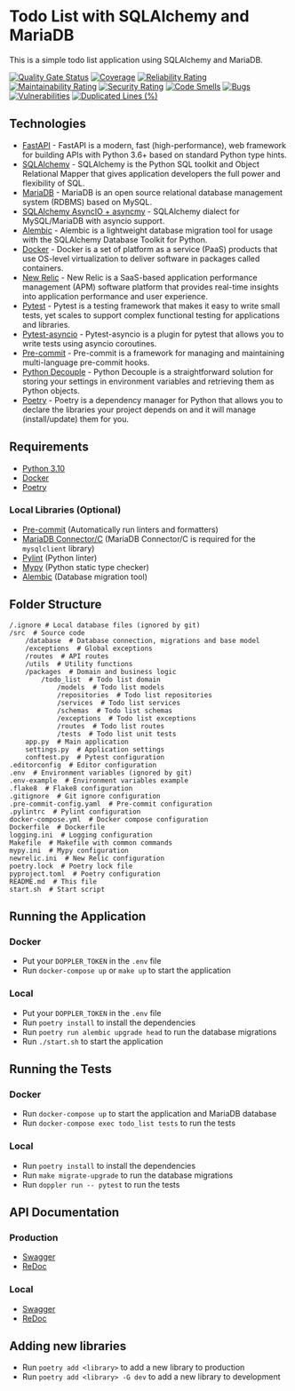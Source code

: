 # Todo List with SQLAlchemy and MariaDB

This is a simple todo list application using SQLAlchemy and MariaDB.

[![Quality Gate Status](https://sonarcloud.io/api/project_badges/measure?project=Learning-Something_fastapi-sqlalchemy-mariadb&metric=alert_status)](https://sonarcloud.io/summary/new_code?id=Learning-Something_fastapi-sqlalchemy-mariadb)
[![Coverage](https://sonarcloud.io/api/project_badges/measure?project=Learning-Something_fastapi-sqlalchemy-mariadb&metric=coverage)](https://sonarcloud.io/summary/new_code?id=Learning-Something_fastapi-sqlalchemy-mariadb)
[![Reliability Rating](https://sonarcloud.io/api/project_badges/measure?project=Learning-Something_fastapi-sqlalchemy-mariadb&metric=reliability_rating)](https://sonarcloud.io/summary/new_code?id=Learning-Something_fastapi-sqlalchemy-mariadb)
[![Maintainability Rating](https://sonarcloud.io/api/project_badges/measure?project=Learning-Something_fastapi-sqlalchemy-mariadb&metric=sqale_rating)](https://sonarcloud.io/summary/new_code?id=Learning-Something_fastapi-sqlalchemy-mariadb)
[![Security Rating](https://sonarcloud.io/api/project_badges/measure?project=Learning-Something_fastapi-sqlalchemy-mariadb&metric=security_rating)](https://sonarcloud.io/summary/new_code?id=Learning-Something_fastapi-sqlalchemy-mariadb)
[![Code Smells](https://sonarcloud.io/api/project_badges/measure?project=Learning-Something_fastapi-sqlalchemy-mariadb&metric=code_smells)](https://sonarcloud.io/summary/new_code?id=Learning-Something_fastapi-sqlalchemy-mariadb)
[![Bugs](https://sonarcloud.io/api/project_badges/measure?project=Learning-Something_fastapi-sqlalchemy-mariadb&metric=bugs)](https://sonarcloud.io/summary/new_code?id=Learning-Something_fastapi-sqlalchemy-mariadb)
[![Vulnerabilities](https://sonarcloud.io/api/project_badges/measure?project=Learning-Something_fastapi-sqlalchemy-mariadb&metric=vulnerabilities)](https://sonarcloud.io/summary/new_code?id=Learning-Something_fastapi-sqlalchemy-mariadb)
[![Duplicated Lines (%)](https://sonarcloud.io/api/project_badges/measure?project=Learning-Something_fastapi-sqlalchemy-mariadb&metric=duplicated_lines_density)](https://sonarcloud.io/summary/new_code?id=Learning-Something_fastapi-sqlalchemy-mariadb)

## Technologies

- [FastAPI](https://fastapi.tiangolo.com/) - FastAPI is a modern, fast (high-performance), web framework for building APIs with Python 3.6+ based on standard Python type hints.
- [SQLAlchemy](https://www.sqlalchemy.org/) - SQLAlchemy is the Python SQL toolkit and Object Relational Mapper that gives application developers the full power and flexibility of SQL.
- [MariaDB](https://mariadb.org/) - MariaDB is an open source relational database management system (RDBMS) based on MySQL.
- [SQLAlchemy AsyncIO + asyncmy](https://github.com/long2ice/asyncmy) - SQLAlchemy dialect for MySQL/MariaDB with asyncio support.
- [Alembic](https://alembic.sqlalchemy.org/en/latest/) - Alembic is a lightweight database migration tool for usage with the SQLAlchemy Database Toolkit for Python.
- [Docker](https://www.docker.com/) - Docker is a set of platform as a service (PaaS) products that use OS-level virtualization to deliver software in packages called containers.
- [New Relic](https://newrelic.com/) - New Relic is a SaaS-based application performance management (APM) software platform that provides real-time insights into application performance and user experience.
- [Pytest](https://docs.pytest.org/en/stable/) - Pytest is a testing framework that makes it easy to write small tests, yet scales to support complex functional testing for applications and libraries.
- [Pytest-asyncio](https://pypi.org/project/pytest-asyncio/) - Pytest-asyncio is a plugin for pytest that allows you to write tests using asyncio coroutines.
- [Pre-commit](https://pre-commit.com/) - Pre-commit is a framework for managing and maintaining multi-language pre-commit hooks.
- [Python Decouple](https://pypi.org/project/python-decouple/) - Python Decouple is a straightforward solution for storing your settings in environment variables and retrieving them as Python objects.
- [Poetry](https://python-poetry.org/) - Poetry is a dependency manager for Python that allows you to declare the libraries your project depends on and it will manage (install/update) them for you.

## Requirements

- [Python 3.10](https://www.python.org/downloads/)
- [Docker](https://www.docker.com/products/docker-desktop)
- [Poetry](https://python-poetry.org/docs/#installation)

### Local Libraries (Optional)

- [Pre-commit](https://pre-commit.com/#install) (Automatically run linters and formatters)
- [MariaDB Connector/C](https://downloads.mariadb.org/connector-c/) (MariaDB Connector/C is required for the `mysqlclient` library)
- [Pylint](https://pypi.org/project/pylint/) (Python linter)
- [Mypy](https://pypi.org/project/mypy/) (Python static type checker)
- [Alembic](https://pypi.org/project/alembic/) (Database migration tool)

## Folder Structure

```
/.ignore # Local database files (ignored by git)
/src  # Source code
    /database  # Database connection, migrations and base model
    /exceptions  # Global exceptions
    /routes  # API routes
    /utils  # Utility functions
    /packages  # Domain and business logic
        /todo_list  # Todo list domain
            /models  # Todo list models
            /repositories  # Todo list repositories
            /services  # Todo list services
            /schemas  # Todo list schemas
            /exceptions  # Todo list exceptions
            /routes  # Todo list routes
            /tests  # Todo list unit tests
    app.py  # Main application
    settings.py  # Application settings
    conftest.py  # Pytest configuration
.editorconfig  # Editor configuration
.env  # Environment variables (ignored by git)
.env-example  # Environment variables example
.flake8  # Flake8 configuration
.gitignore  # Git ignore configuration
.pre-commit-config.yaml  # Pre-commit configuration
.pylintrc  # Pylint configuration
docker-compose.yml  # Docker compose configuration
Dockerfile  # Dockerfile
logging.ini  # Logging configuration
Makefile  # Makefile with common commands
mypy.ini  # Mypy configuration
newrelic.ini  # New Relic configuration
poetry.lock  # Poetry lock file
pyproject.toml  # Poetry configuration
README.md  # This file
start.sh  # Start script
```

## Running the Application

### Docker

- Put your `DOPPLER_TOKEN` in the `.env` file
- Run `docker-compose up` or `make up` to start the application

### Local

- Put your `DOPPLER_TOKEN` in the `.env` file
- Run `poetry install` to install the dependencies
- Run `poetry run alembic upgrade head` to run the database migrations
- Run `./start.sh` to start the application

## Running the Tests

### Docker

- Run `docker-compose up` to start the application and MariaDB database
- Run `docker-compose exec todo_list tests` to run the tests

### Local

- Run `poetry install` to install the dependencies
- Run `make migrate-upgrade` to run the database migrations
- Run `doppler run -- pytest` to run the tests

## API Documentation

### Production

- [Swagger](http://todo-list.nereswe.com/docs)
- [ReDoc](http://todo-list.nereswe.com/redoc)

### Local

- [Swagger](http://localhost:5000/docs)
- [ReDoc](http://localhost:5000/redoc)

## Adding new libraries

- Run `poetry add <library>` to add a new library to production
- Run `poetry add <library> -G dev` to add a new library to development
